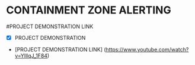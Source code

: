# CONTAINMENT ZONE ALERTING

#PROJECT DEMONSTRATION LINK

- [x] PROJECT DEMONSTRATION

+ [PROJECT DEMONSTRATION LINK]
(https://www.youtube.com/watch?v=YlllqJ_1F84)

